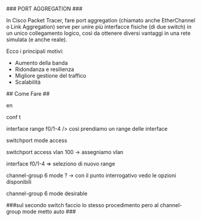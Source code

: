 \### PORT AGGREGATION ###



In Cisco Packet Tracer, fare port aggregation (chiamato anche EtherChannel o Link Aggregation) serve per unire più interfacce fisiche (di due switch) in un unico collegamento logico, così da ottenere diversi vantaggi in una rete simulata (e anche reale).



Ecco i principali motivi:



* Aumento della banda
* Ridondanza e resilienza
* Migliore gestione del traffico
* Scalabilità



\## Come Fare ##



en

conf t

interface range f0/1-4 /> cosi prendiamo un range delle interface

switchport mode access

switchport access vlan 100 -> assegniamo vlan

interface f0/1-4 => seleziono di nuovo range

channel-group 6 mode ? -> con il punto interrogativo vedo le opzioni disponibili

channel-group 6 mode desirable

\###sul secondo switch faccio lo stesso procedimento pero al channel-group mode metto auto ###



